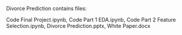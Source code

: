 Divorce Prediction contains files:

Code Final Project.ipynb, Code Part 1 EDA.ipynb, Code Part 2 Feature Selection.ipynb, Divorce Prediction.pptx, White Paper.docx
